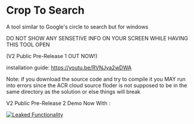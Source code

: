 # Crop To Search

A tool similar to Google's circle to search but for windows 

DO NOT SHOW ANY SENSETIVE INFO ON YOUR SCREEN WHILE HAVING THIS TOOL OPEN

(V2 Public Pre-Release 1 OUT NOW!)

installation guide: https://youtu.be/RVNJya2wDWA

Note: if you download the source code and try to compile it you MAY run into errors since the ACR cloud source floder is not supposed to be in the same directory as the solution or else things will break

V2 Public Pre-Release 2 Demo Now With :

[![Leaked Functionality](https://img.youtube.com/vi/qN2EOnjzM6E/0.jpg)](https://www.youtube.com/watch?v=qN2EOnjzM6E)

